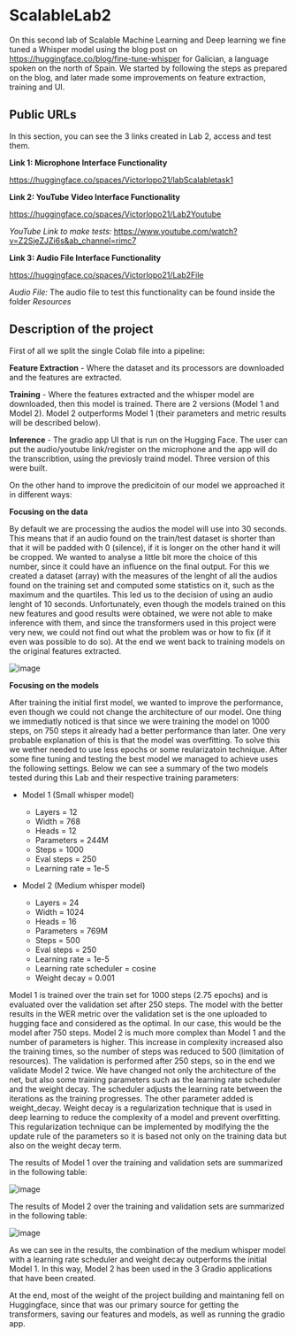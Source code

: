 # ScalableLab2

On this second lab of Scalable Machine Learning and Deep learning we fine tuned a Whisper model using the blog post on https://huggingface.co/blog/fine-tune-whisper for Galician, a language spoken on the north of Spain. We started by following the steps as prepared on the blog, and later made some improvements on feature extraction, training and UI. 


## Public URLs 

In this section, you can see the 3 links created in Lab 2, access and test them.

**Link 1: Microphone Interface Functionality**

https://huggingface.co/spaces/Victorlopo21/labScalabletask1


**Link 2: YouTube Video Interface Functionality**


https://huggingface.co/spaces/Victorlopo21/Lab2Youtube

*YouTube Link to make tests:* https://www.youtube.com/watch?v=Z2SjeZJZi6s&ab_channel=rimc7 

**Link 3: Audio File Interface Functionality**


https://huggingface.co/spaces/Victorlopo21/Lab2File


*Audio File:* The audio file to test this functionality can be found inside the folder *Resources*

## Description of the project


First of all we split the single Colab file into a pipeline:

**Feature Extraction** - Where the dataset and its processors are downloaded and the features are extracted.

**Training** - Where the features extracted and the whisper model are downloaded, then this model is trained. There are 2 versions (Model 1 and Model 2). Model 2 outperforms Model 1 (their parameters and metric results will be described below).

**Inference** - The gradio app UI that is run on the Hugging Face. The user can put the audio/youtube link/register on the microphone and the app will do the transcribtion, using the previosly traind model. Three version of this were built.


On the other hand to improve the predicitoin of our model we approached it in different ways:

**Focusing on the data**


By default we are processing the audios the model will use into 30 seconds. This means that if an audio found on the train/test dataset is shorter than that it will be padded with 0 (silence), if it is longer on the other hand it will be cropped. We wanted to analyse a little bit more the choice of this number, since it could have an influence on the final output. For this we created a dataset (array) with the measures of the lenght of all the audios found on the training set and computed some statistics on it, such as the maximum and the quartiles. This led us to the decision of using an audio lenght of 10 seconds. Unfortunately, even though the models trained on this new features and good results were obtained, we were not able to make inference with them, and since the transformers used in this project were very new, we could not find out what the problem was or how to fix (if it even was possible to do so). At the end we went back to training models on the original features extracted.


![image](https://user-images.githubusercontent.com/73105766/206696990-5eb3f944-485b-4c8d-8d62-459fb9c5b927.png)


**Focusing on the models**


After training the initial first model, we wanted to improve the performance, even though we could not change the architecture of our model. One thing we immediatly noticed is that since we were training the model on 1000 steps, on 750 steps it already had a better performance than later. One very probable explanation of this is that the model was overfitting. To solve this we wether needed to use less epochs or some reularizatoin technique. After some fine tuning and testing the best model we managed to achieve uses the following settings. Below we can see a summary of the two models tested during this Lab and their respective training parameters:

- Model 1 (Small whisper model)

	- Layers = 12
	- Width = 768
	- Heads = 12
	- Parameters = 244M
	- Steps = 1000 
	- Eval steps = 250
	- Learning rate = 1e-5



- Model 2 (Medium whisper model)

	- Layers = 24
	- Width = 1024
	- Heads = 16
	- Parameters = 769M
	- Steps = 500 
	- Eval steps = 250
	- Learning rate = 1e-5
	- Learning rate scheduler = cosine
	- Weight decay = 0.001


Model 1 is trained over the train set for 1000 steps (2.75 epochs) and is evaluated over the validation set after 250 steps. The model with the better results in the WER metric over the validation set is the one uploaded to hugging face and considered as the optimal. In our case, this would be the model after 750 steps.
Model 2 is much more complex than Model 1 and the number of parameters is higher. This increase in complexity increased also the training times, so the number of steps was reduced to 500 (limitation of resources). The validation is performed after 250 steps, so in the end we validate Model 2 twice. We have changed not only the architecture of the net, but also some training parameters such as the learning rate scheduler and the weight decay. The scheduler adjusts the learning rate between the iterations as the training progresses. The other parameter added is weight_decay. Weight decay is a regularization technique that is used in deep learning to reduce the complexity of a model and prevent overfitting. This regularization technique can be implemented by modifying the the update rule of the parameters so it is based not only on the training data but also on the weight decay term. 

The results of Model 1 over the training and validation sets are summarized in the following table:


![image](https://user-images.githubusercontent.com/73105766/206698063-1886cc10-2203-4405-8fc2-2bd8d240bc88.png)


The results of Model 2 over the training and validation sets are summarized in the following table:


![image](https://user-images.githubusercontent.com/73105766/206698201-76537697-f534-4f68-87c6-d799f7cd4ad8.png)


As we can see in the results, the combination of the medium whisper model with a learning rate scheduler and weight decay outperforms the initial Model 1. In this way, Model 2 has been used in the 3 Gradio applications that have been created.




At the end, most of the weight of the project building and maintaning fell on Huggingface, since that was our primary source for getting the transformers, saving our features and models, as well as running the gradio app.
